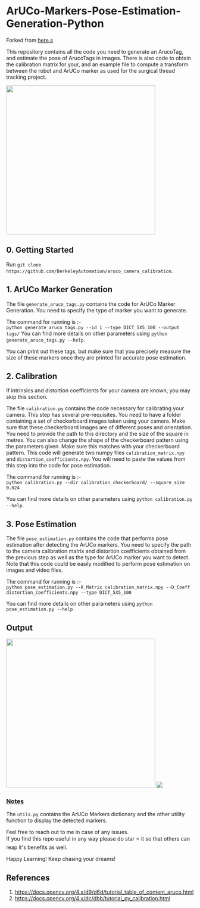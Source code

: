# ArUCo-Markers-Pose-Estimation-Generation-Python

Forked from [here.s](https://github.com/GSNCodes/ArUCo-Markers-Pose-Estimation-Generation-Python)

This repository contains all the code you need to generate an ArucoTag,
and estimate the pose of ArucoTags in images. There is also code to obtain the calibration matrix for your, and an example file to compute a transform between the robot and ArUCo marker as used for the surgical thread tracking project.

<img src = 'Images/pose_output_image.png' width=400 height=400>

## 0. Getting Started
Run `git clone https://github.com/BerkeleyAutomation/aruco_camera_calibration`.

## 1. ArUCo Marker Generation
The file `generate_aruco_tags.py` contains the code for ArUCo Marker Generation.
You need to specify the type of marker you want to generate.

The command for running is :-  
`python generate_aruco_tags.py --id 1 --type DICT_5X5_100 --output tags/`
You can find more details on other parameters using `python generate_aruco_tags.py --help`.

You can print out these tags, but make sure that you precisely measure the size of these markers once they are printed for accurate pose estimation.

## 2. Calibration
If intrinsics and distortion coefficients for your camera are known, you may skip this section.

The file `calibration.py` contains the code necessary for calibrating your camera. This step has several pre-requisites. You need to have a folder containing a set of checkerboard images taken using your camera. Make sure that these checkerboard images are of different poses and 
orientation. You need to provide the path to this directory and the size of the square in metres. You can also change the shape of the checkerboard pattern using the parameters given. Make sure this
matches with your checkerboard pattern. This code will generate two numpy files `calibration_matrix.npy` and `distortion_coefficients.npy`. You will need to paste the values from this step into the code for pose estimation.

The command for running is :-  
`python calibration.py --dir calibration_checkerboard/ --square_size 0.024`

You can find more details on other parameters using `python calibration.py --help`.

## 3. Pose Estimation  
The file `pose_estimation.py` contains the code that performs pose estimation after detecting the 
ArUCo markers. You need to specify 
the path to the camera calibration matrix and distortion coefficients obtained from the previous step as well 
as the type for ArUCo marker you want to detect. Note that this code could be easily modified to perform 
pose estimation on images and video files.  

The command for running is :-  
`python pose_estimation.py --K_Matrix calibration_matrix.npy --D_Coeff distortion_coefficients.npy --type DICT_5X5_100`  


You can find more details on other parameters using `python pose_estimation.py --help`  

## Output

<img src ='Images/output_sample.png' width = 400>  

<img src ='Images/pose_output.gif'>

### <ins>Notes</ins>
The `utils.py` contains the ArUCo Markers dictionary and the other utility function to display the detected markers.

Feel free to reach out to me in case of any issues.  
If you find this repo useful in any way please do star ⭐️ it so that others can reap it's benefits as well.

Happy Learning! Keep chasing your dreams!

## References
1. https://docs.opencv.org/4.x/d9/d6d/tutorial_table_of_content_aruco.html
2. https://docs.opencv.org/4.x/dc/dbb/tutorial_py_calibration.html
